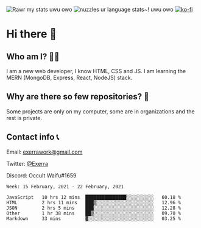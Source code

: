 ![Rawr my stats uwu owo](https://github-readme-stats.vercel.app/api?username=Exerra&show_icons=true&theme=buefy)
![nuzzles ur language stats~! uwu owo](https://github-readme-stats.vercel.app/api/top-langs/?username=Exerra&layout=compact)
[![ko-fi](https://www.ko-fi.com/img/githubbutton_sm.svg)](https://ko-fi.com/X8X130H96)
# Hi there 👋
## Who am I? 🙋‍♀️
I am a new web developer, I know HTML, CSS and JS. I am learning the MERN (MongoDB, Express, React, NodeJS) stack.
## Why are there so few repositories? 🤔
Some projects are only on my computer, some are in organizations and the rest is private.
## Contact info 📞
Email: [exerrawork@gmail.com](mailto:exerrawork@gmail.com)

Twitter: [@Exerra](https://twitter.com/exerra)

Discord: Occult Waifu#1659

<!--START_SECTION:waka-->
```text
Week: 15 February, 2021 - 22 February, 2021

JavaScript   10 hrs 12 mins  ███████████████░░░░░░░░░░   60.18 % 
HTML         2 hrs 11 mins   ███▒░░░░░░░░░░░░░░░░░░░░░   12.96 % 
JSON         2 hrs 5 mins    ███░░░░░░░░░░░░░░░░░░░░░░   12.28 % 
Other        1 hr 38 mins    ██▒░░░░░░░░░░░░░░░░░░░░░░   09.70 % 
Markdown     33 mins         ▓░░░░░░░░░░░░░░░░░░░░░░░░   03.25 % 
```
<!--END_SECTION:waka-->

